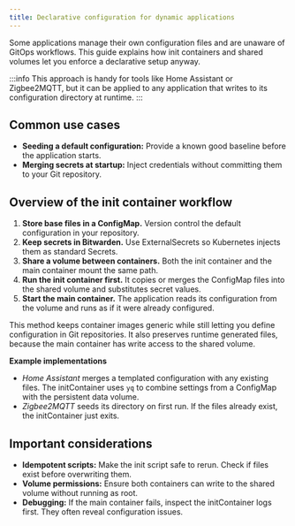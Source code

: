 ```yaml
---
title: Declarative configuration for dynamic applications
---
```


Some applications manage their own configuration files and are unaware of GitOps workflows. This guide explains how init containers and shared volumes let you enforce a declarative setup anyway.

:::info
This approach is handy for tools like Home Assistant or Zigbee2MQTT, but it can be applied to any application that writes to its configuration directory at runtime.
:::

## Common use cases

- **Seeding a default configuration:** Provide a known good baseline before the application starts.
- **Merging secrets at startup:** Inject credentials without committing them to your Git repository.

## Overview of the init container workflow

1. **Store base files in a ConfigMap.** Version control the default configuration in your repository.
2. **Keep secrets in Bitwarden.** Use ExternalSecrets so Kubernetes injects them as standard Secrets.
3. **Share a volume between containers.** Both the init container and the main container mount the same path.
4. **Run the init container first.** It copies or merges the ConfigMap files into the shared volume and substitutes secret values.
5. **Start the main container.** The application reads its configuration from the volume and runs as if it were already configured.

This method keeps container images generic while still letting you define configuration in Git repositories. It also preserves runtime generated files, because the main container has write access to the shared volume.

**Example implementations**

- *Home Assistant* merges a templated configuration with any existing files. The initContainer uses `yq` to combine settings from a ConfigMap with the persistent data volume.
 - *Zigbee2MQTT* seeds its directory on first run. If the files already exist, the initContainer just exits.

## Important considerations

- **Idempotent scripts:** Make the init script safe to rerun. Check if files exist before overwriting them.
- **Volume permissions:** Ensure both containers can write to the shared volume without running as root.
 - **Debugging:** If the main container fails, inspect the initContainer logs first. They often reveal configuration issues.
